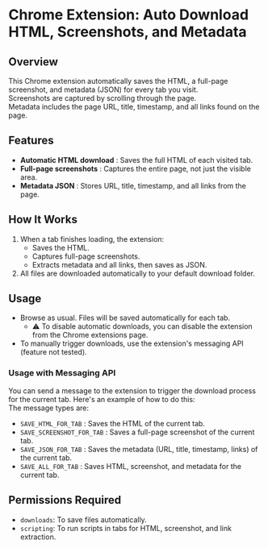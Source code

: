 # Chrome Extension: Auto Download HTML, Screenshots, and Metadata

## Overview
This Chrome extension automatically saves the HTML, a full-page screenshot, and metadata (JSON) for every tab you visit.   
Screenshots are captured by scrolling through the page.   
Metadata includes the page URL, title, timestamp, and all links found on the page.

## Features
- **Automatic HTML download** : Saves the full HTML of each visited tab.
- **Full-page screenshots** : Captures the entire page, not just the visible area.
- **Metadata JSON** : Stores URL, title, timestamp, and all links from the page.

## How It Works
1. When a tab finishes loading, the extension:
   - Saves the HTML.
   - Captures full-page screenshots.
   - Extracts metadata and all links, then saves as JSON.
2. All files are downloaded automatically to your default download folder.

## Usage
- Browse as usual. Files will be saved automatically for each tab.
  - :warning: To disable automatic downloads, you can disable the extension from the Chrome extensions page.
- To manually trigger downloads, use the extension's messaging API (feature not tested).

### Usage with Messaging API
You can send a message to the extension to trigger the download process for the current tab. Here's an example of how to do this:   
The message types are: 
- `SAVE_HTML_FOR_TAB` : Saves the HTML of the current tab.
- `SAVE_SCREENSHOT_FOR_TAB` : Saves a full-page screenshot of the current tab.
- `SAVE_JSON_FOR_TAB` : Saves the metadata (URL, title, timestamp, links) of the current tab.
- `SAVE_ALL_FOR_TAB` : Saves HTML, screenshot, and metadata for the current tab.

## Permissions Required
- `downloads`: To save files automatically.
- `scripting`: To run scripts in tabs for HTML, screenshot, and link extraction.
